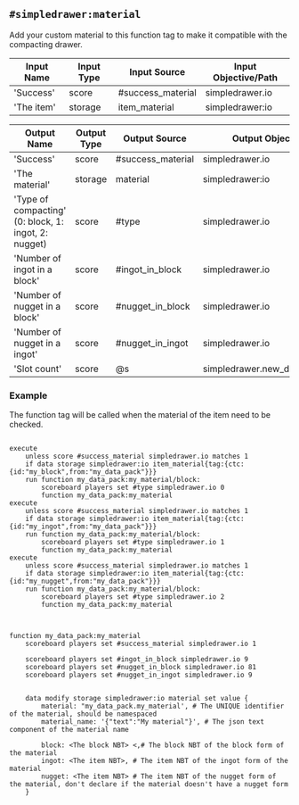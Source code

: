 ## `#simpledrawer:material`

Add your custom material to this function tag to make it compatible with the compacting drawer.


| Input Name                            | Input Type   | Input Source             | Input Objective/Path    | 
| ---                                   | ---          | ---                      | ---                     | 
| 'Success'                 | score        | #success_material        | simpledrawer.io         | 
| 'The item'                   | storage      | item_material            | simpledrawer:io         |


| Output Name       | Output Type  | Output Source             | Output Objective/Path    | 
| ---               | ---          | ---                       | ---                     | 
| 'Success'         | score        | #success_material         | simpledrawer.io             | 
| 'The material'                   | storage      | material            | simpledrawer:io         |
| 'Type of compacting' <br> (0: block, 1: ingot, 2: nugget)        | score        | #type         | simpledrawer.io             | 
| 'Number of ingot in a block'         | score        | #ingot_in_block         | simpledrawer.io             | 
| 'Number of nugget in a block'         | score        | #nugget_in_block         | simpledrawer.io             |
| 'Number of nugget in a ingot'         | score        | #nugget_in_ingot         | simpledrawer.io             |
| 'Slot count'         | score        | @s         | simpledrawer.new_drawer.slot_count             |



### Example
The function tag will be called when the material of the item need to be checked.

```mcfunction

execute 
    unless score #success_material simpledrawer.io matches 1
    if data storage simpledrawer:io item_material{tag:{ctc:{id:"my_block",from:"my_data_pack"}}}
    run function my_data_pack:my_material/block:
        scoreboard players set #type simpledrawer.io 0
        function my_data_pack:my_material
execute 
    unless score #success_material simpledrawer.io matches 1
    if data storage simpledrawer:io item_material{tag:{ctc:{id:"my_ingot",from:"my_data_pack"}}}
    run function my_data_pack:my_material/block:
        scoreboard players set #type simpledrawer.io 1
        function my_data_pack:my_material
execute
    unless score #success_material simpledrawer.io matches 1
    if data storage simpledrawer:io item_material{tag:{ctc:{id:"my_nugget",from:"my_data_pack"}}}
    run function my_data_pack:my_material/block:
        scoreboard players set #type simpledrawer.io 2
        function my_data_pack:my_material

```

```mcfunction


function my_data_pack:my_material
    scoreboard players set #success_material simpledrawer.io 1

    scoreboard players set #ingot_in_block simpledrawer.io 9
    scoreboard players set #nugget_in_block simpledrawer.io 81
    scoreboard players set #nugget_in_ingot simpledrawer.io 9


    data modify storage simpledrawer:io material set value {
        material: "my_data_pack.my_material', # The UNIQUE identifier of the material, should be namespaced
        material_name: '{"text":"My material"}', # The json text component of the material name

        block: <The block NBT> <,# The block NBT of the block form of the material
        ingot: <The item NBT>, # The item NBT of the ingot form of the material
        nugget: <The item NBT> # The item NBT of the nugget form of the material, don't declare if the material doesn't have a nugget form
    }

```